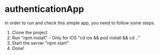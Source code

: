 # authenticationApp

In order to run and check this simple app, you need to follow some steps.

1. Clone the project
2. Run "npm install" - Only for iOS "cd ios && pod install && cd .." 
3. Start the server "npm start"
4. Done!

